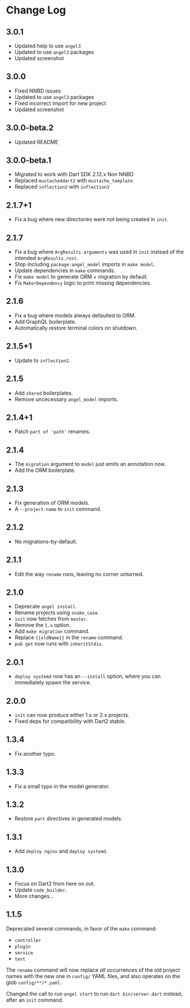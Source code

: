 # Change Log

## 3.0.1

* Updated help to use `angel3`
* Updated to use `angel3` packages
* Updated screenshot

## 3.0.0

* Fixed NNBD issues
* Updated to use `angel3` packages
* Fixed incorrect import for new project
* Updated screenshot

## 3.0.0-beta.2

* Updated README

## 3.0.0-beta.1

* Migrated to work with Dart SDK 2.12.x Non NNBD
* Replaced `mustache4dart2` with `mustache_template`
* Replaced `inflection2` with `inflection3`

## 2.1.7+1

* Fix a bug where new directories were not being created in
`init`.

## 2.1.7

* Fix a bug where `ArgResults.arguments` was used in `init` instead of the
intended `ArgResults.rest`.
* Stop including `package:angel_model` imports in `make model`.
* Update dependencies in `make` commands.
* Fix `make model` to generate ORM + migration by default.
* Fix `MakerDependency` logic to print missing dependencies.

## 2.1.6

* Fix a bug where models always defaulted to ORM.
* Add GraphQL boilerplate.
* Automatically restore terminal colors on shutdown.

## 2.1.5+1

* Update to `inflection2`.

## 2.1.5

* Add `shared` boilerplates.
* Remove uncecessary `angel_model` imports.

## 2.1.4+1

* Patch `part of 'path'` renames.

## 2.1.4

* The `migration` argument to `model` just emits an annotation now.
* Add the ORM boilerplate.

## 2.1.3

* Fix generation of ORM models.
* A `--project-name` to `init` command.

## 2.1.2

* No migrations-by-default.

## 2.1.1

* Edit the way `rename` runs, leaving no corner unturned.

## 2.1.0

* Deprecate `angel install`.
* Rename projects using `snake_case`.
* `init` now fetches from `master`.
* Remove the `1.x` option.
* Add `make migration` command.
* Replace `{{oldName}}` in the `rename` command.
* `pub get` now runs with `inheritStdio`.

## 2.0.1

* `deploy systemd` now has an `--install` option, where you can immediately
spawn the service.

## 2.0.0

* `init` can now produce either 1.x or 2.x projects.
* Fixed deps for compatibility with Dart2 stable.

## 1.3.4

* Fix another typo.

## 1.3.3

* Fix a small typo in the model generator.

## 1.3.2

* Restore `part` directives in generated models.

## 1.3.1

* Add `deploy nginx` and `deploy systemd`.

## 1.3.0

* Focus on Dart2 from here on out.
* Update `code_builder`.
* More changes...

## 1.1.5

Deprecated several commands, in favor of the `make`
command:

* `controller`
* `plugin`
* `service`
* `test`

The `rename` command will now replace *all* occurrences
of the old project names with the new one in `config/`
YAML files, and also operates on the glob `config/**/*.yaml`.

Changed the call to run `angel start` to run `dart bin/server.dart` instead, after an
`init` command.
